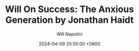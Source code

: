 ---
title: "Will On Success: The Anxious Generation by Jonathan Haidt"
author: Will Napolini
date: 2024-04-09 20:55:00 +0800
categories: [Mindset, Book-summaries]
tags:
  [
    the-anxious-generation,
    jonathan-haidt,
    anxiety,
    mental-health,
    millennials,
    stress,
    parenting,
    children,
    education,
    society,
    psychology,
    mental-wellbeing,
    coping,
    resilience,
    depression,
    self-esteem,
    happiness,
    overprotection,
    helicopter-parenting,
    emotional-health,
    modern-life,
    teenagers
  ]
image: https://pbs.twimg.com/media/GO17lmmXUAEKubJ?format=jpg&name=large
alt: "Will On Success: The Anxious Generation by Jonathan Haidt"
fallback:
  -
  # Replace with the URL of your backup image
  -
  # Replace with the URL of your backup image
---